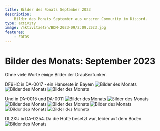 ```yaml
---
title: Bilder des Monats September 2023
description:
    Bilder des Monats September aus unserer Community im Discord.
type: activity
image: /aktivitaeten/BDM-2023-09/2:09.2023.jpg
features:
    - FOTOS
---
```


# Bilder des Monats: September 2023

Ohne viele Worte einige Bilder der Draußenfunker.

DF9HC in DA-0017 - ein Hanseate in Bayern
![Bilder des Monats](/aktivitaeten/BDM-2023-09/0:09.2023.jpg)
![Bilder des Monats](/aktivitaeten/BDM-2023-09/1:09.2023.jpg)
![Bilder des Monats](/aktivitaeten/BDM-2023-09/2:09.2023.jpg)

Und in DA-0015 und DA-0011
![Bilder des Monats](/aktivitaeten/BDM-2023-09/3:09.2023.jpg)
![Bilder des Monats](/aktivitaeten/BDM-2023-09/4:09.2023.jpg)
![Bilder des Monats](/aktivitaeten/BDM-2023-09/5:09.2023.jpg)
![Bilder des Monats](/aktivitaeten/BDM-2023-09/6:09.2023.jpg)
![Bilder des Monats](/aktivitaeten/BDM-2023-09/7:09.2023.jpg)
![Bilder des Monats](/aktivitaeten/BDM-2023-09/8:09.2023.jpg)
![Bilder des Monats](/aktivitaeten/BDM-2023-09/9:09.2023.jpg)

DL2XU in DA-0254. Da die Hütte besetzt war, leider auf dem Boden.
![Bilder des Monats](/aktivitaeten/BDM-2023-09/10:09.2023.jpg)
